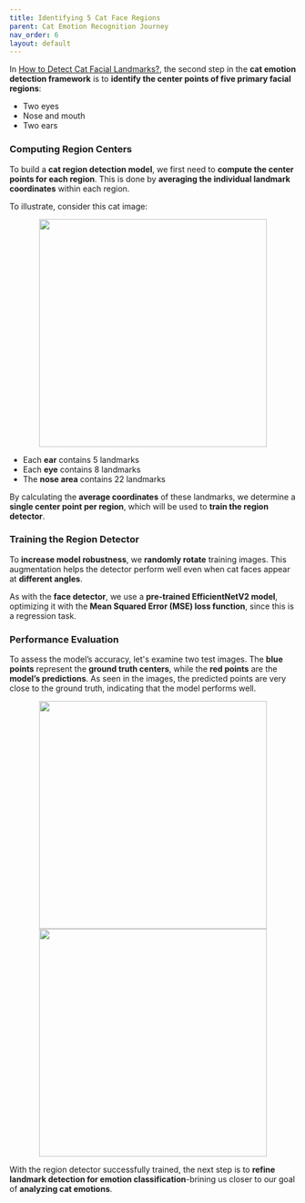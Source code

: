 ```yaml
---
title: Identifying 5 Cat Face Regions
parent: Cat Emotion Recognition Journey
nav_order: 6
layout: default
---
```


In [How to Detect Cat Facial Landmarks?](https://seyong2.github.io/portfolio/docs/cat-emtion-detector/prep.html), the second step in the **cat emotion detection framework** is to **identify the center points of five primary facial regions**:

- Two eyes
- Nose and mouth
- Two ears

### Computing Region Centers

To build a **cat region detection model**, we first need to **compute the center points for each region**. This is done by **averaging the individual landmark coordinates** within each region. 

To illustrate, consider this cat image:

<p align="center">
  <img src="https://github.com/user-attachments/assets/8ceb8173-64aa-45cf-b3e5-1f58ecfb3104" width="400">
</p>

- Each **ear** contains 5 landmarks
- Each **eye** contains 8 landmarks
- The **nose area** contains 22 landmarks

By calculating the **average coordinates** of these landmarks, we determine a **single center point per region**, which will be used to **train the region detector**. 

### Training the Region Detector

To **increase model robustness**, we **randomly rotate** training images. This augmentation helps the detector perform well even when cat faces appear at **different angles**.

As with the **face detector**, we use a **pre-trained EfficientNetV2 model**, optimizing it with the **Mean Squared Error (MSE) loss function**, since this is a regression task.

### Performance Evaluation

To assess the model’s accuracy, let's examine two test images. The **blue points** represent the **ground truth centers**, while the **red points** are the **model’s predictions**. As seen in the images, the predicted points are very close to the ground truth, indicating that the model performs well.

<p align="center">
  <img src="https://github.com/user-attachments/assets/78718d24-6ea2-4a85-9b45-ac2e43875189" width="400">
  <img src="https://github.com/user-attachments/assets/6176c360-965e-4f22-b62d-9ea208d9dfa0" width="400">
</p>

With the region detector successfully trained, the next step is to **refine landmark detection for emotion classification**-brining us closer to our goal of **analyzing cat emotions**.
